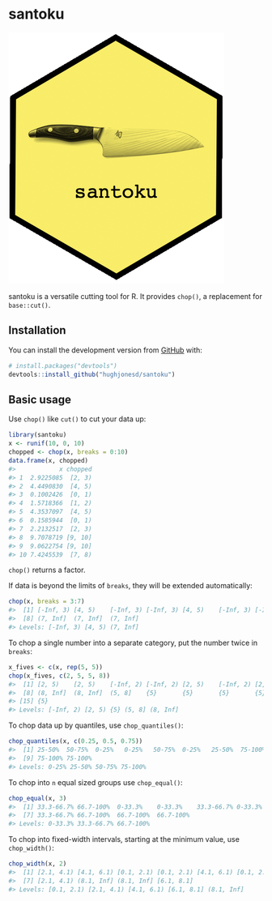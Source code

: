 
<!-- README.md is generated from README.Rmd. Please edit that file -->

# santoku

<!-- badges: start -->

<!-- badges: end -->

![santoku logo](man/figures/santoku-logo.png)

santoku is a versatile cutting tool for R. It provides `chop()`, a
replacement for `base::cut()`.

## Installation

You can install the development version from
[GitHub](https://github.com/) with:

``` r
# install.packages("devtools")
devtools::install_github("hughjonesd/santoku")
```

## Basic usage

Use `chop()` like `cut()` to cut your data up:

``` r
library(santoku)
x <- runif(10, 0, 10)
chopped <- chop(x, breaks = 0:10)
data.frame(x, chopped)
#>            x chopped
#> 1  2.9225085  [2, 3)
#> 2  4.4490830  [4, 5)
#> 3  0.1002426  [0, 1)
#> 4  1.5718366  [1, 2)
#> 5  4.3537097  [4, 5)
#> 6  0.1585944  [0, 1)
#> 7  2.2132517  [2, 3)
#> 8  9.7078719 [9, 10]
#> 9  9.0622754 [9, 10]
#> 10 7.4245539  [7, 8)
```

`chop()` returns a factor.

If data is beyond the limits of `breaks`, they will be extended
automatically:

``` r
chop(x, breaks = 3:7)
#>  [1] [-Inf, 3) [4, 5)    [-Inf, 3) [-Inf, 3) [4, 5)    [-Inf, 3) [-Inf, 3)
#>  [8] (7, Inf]  (7, Inf]  (7, Inf] 
#> Levels: [-Inf, 3) [4, 5) (7, Inf]
```

To chop a single number into a separate category, put the number twice
in `breaks`:

``` r
x_fives <- c(x, rep(5, 5))
chop(x_fives, c(2, 5, 5, 8))
#>  [1] [2, 5)    [2, 5)    [-Inf, 2) [-Inf, 2) [2, 5)    [-Inf, 2) [2, 5)   
#>  [8] (8, Inf]  (8, Inf]  (5, 8]    {5}       {5}       {5}       {5}      
#> [15] {5}      
#> Levels: [-Inf, 2) [2, 5) {5} (5, 8] (8, Inf]
```

To chop data up by quantiles, use `chop_quantiles()`:

``` r
chop_quantiles(x, c(0.25, 0.5, 0.75))
#>  [1] 25-50%  50-75%  0-25%   0-25%   50-75%  0-25%   25-50%  75-100%
#>  [9] 75-100% 75-100%
#> Levels: 0-25% 25-50% 50-75% 75-100%
```

To chop into `n` equal sized groups use `chop_equal()`:

``` r
chop_equal(x, 3)
#>  [1] 33.3-66.7% 66.7-100%  0-33.3%    0-33.3%    33.3-66.7% 0-33.3%   
#>  [7] 33.3-66.7% 66.7-100%  66.7-100%  66.7-100% 
#> Levels: 0-33.3% 33.3-66.7% 66.7-100%
```

To chop into fixed-width intervals, starting at the minimum value, use
`chop_width()`:

``` r
chop_width(x, 2)
#>  [1] [2.1, 4.1) [4.1, 6.1) [0.1, 2.1) [0.1, 2.1) [4.1, 6.1) [0.1, 2.1)
#>  [7] [2.1, 4.1) (8.1, Inf] (8.1, Inf] [6.1, 8.1]
#> Levels: [0.1, 2.1) [2.1, 4.1) [4.1, 6.1) [6.1, 8.1] (8.1, Inf]
```

